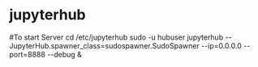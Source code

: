 # jupyterhub

#To start Server 
cd /etc/jupyterhub
sudo -u hubuser jupyterhub --JupyterHub.spawner_class=sudospawner.SudoSpawner --ip=0.0.0.0 --port=8888 --debug &
